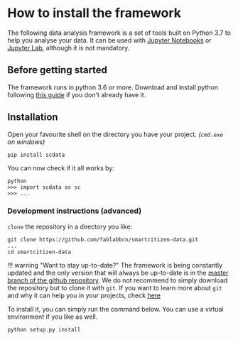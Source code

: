 # How to install the framework

The following data analysis framework is a set of tools built on Python 3.7 to help you analyse your data. It can be used with [Jupyter Notebooks](https://jupyter.org/) or [Jupyter Lab](https://jupyterlab.readthedocs.io/en/stable/), although it is not mandatory.

## Before getting started

The framework runs in python 3.6 or more. Download and install python following [this guide](https://docs.python-guide.org/starting/installation/) if you don't already have it.

## Installation

Open your favourite shell on the directory you have your project. _(`cmd.exe` on windows)_

```
pip install scdata
```

You can now check if it all works by:

```
python
>>> import scdata as sc
>>> ...
```

### Development instructions (advanced)

`clone` the repository in a directory you like:

```
git clone https://github.com/fablabbcn/smartcitizen-data.git
...
cd smartcitizen-data
```

!!! warning "Want to stay up-to-date?"
    The framework is being constantly updated and the only version that will always be up-to-date is in the [master branch of the github repository](https://github.com/fablabbcn/smartcitizen-data). We do not recommend to simply download the repository but to clone it with `git`. If you want to learn more about `git` and why it can help you in your projects, check [here](https://www.quora.com/What-is-Git-and-why-should-I-use-it)

To install it, you can simply run the command below. You can use a virtual environment if you like as well.

```
python setup.py install
```